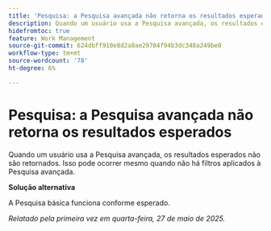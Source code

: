 ```yaml
---
title: 'Pesquisa: a Pesquisa avançada não retorna os resultados esperados'
description: Quando um usuário usa a Pesquisa avançada, os resultados esperados não são retornados. Isso pode ocorrer mesmo quando não há filtros aplicados à Pesquisa avançada.
hidefromtoc: true
feature: Work Management
source-git-commit: 624dbff910e8d2a8ae29704f94b3dc348a249be0
workflow-type: tm+mt
source-wordcount: '78'
ht-degree: 6%

---
```



# Pesquisa: a Pesquisa avançada não retorna os resultados esperados

Quando um usuário usa a Pesquisa avançada, os resultados esperados não são retornados. Isso pode ocorrer mesmo quando não há filtros aplicados à Pesquisa avançada.

**Solução alternativa**

A Pesquisa básica funciona conforme esperado.

_Relatado pela primeira vez em quarta-feira, 27 de maio de 2025._
